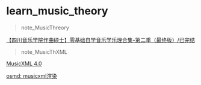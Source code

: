 # learn_music_theory

> note_MusicThreory

[【四川音乐学院作曲硕士】零基础自学音乐学乐理合集-第二季（最终版）/已完结](https://www.bilibili.com/video/BV14p4y1e7TV)

> note_MusicThXML

[MusicXML 4.0](https://www.w3.org/2021/06/musicxml40/tutorial/introduction/)

[osmd: musicxml渲染](https://github.com/opensheetmusicdisplay/opensheetmusicdisplay)

